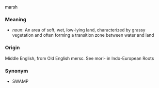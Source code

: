marsh
### Meaning
+ _noun_: An area of soft, wet, low-lying land, characterized by grassy vegetation and often forming a transition zone between water and land

### Origin

Middle English, from Old English mersc. See mori- in Indo-European Roots

### Synonym

+ SWAMP


